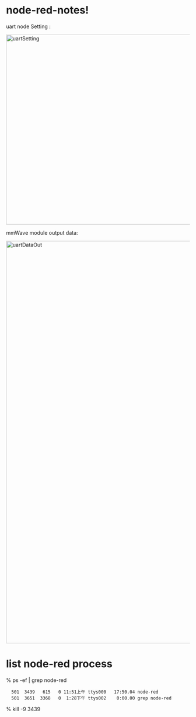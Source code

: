 # node-red-notes!
uart node Setting :

<img width="519" alt="uartSetting" src="https://user-images.githubusercontent.com/2010446/190188555-d7134c1b-c162-4c1f-aafe-9038eba9eeb4.png">

mmWave module output data:

<img width="1100" alt="uartDataOut" src="https://user-images.githubusercontent.com/2010446/190189859-ac5eff2a-ec56-4c51-9fd0-afac538dd569.png">

# list node-red process
   %  ps -ef | grep node-red

      501  3439   615   0 11:51上午 ttys000   17:50.04 node-red  
      501  3651  3368   0  1:28下午 ttys002    0:00.00 grep node-red
   % kill -9 3439          
